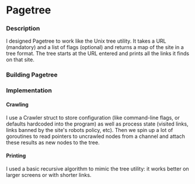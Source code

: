 # Pagetree

### Description

I designed Pagetree to work like the Unix tree utility. It takes a URL (mandatory) and a list of flags (optional) and returns a map of the site in a tree format. The tree starts at the URL entered and prints all the links it finds on that site.

### Building Pagetree



### Implementation

#### Crawling

I use a Crawler struct to store configuration (like command-line flags, or defaults hardcoded into the program) as well as process state (visited links, links banned by the site's robots policy, etc). Then we spin up a lot of goroutines to read pointers to uncrawled nodes from a channel and attach these results as new nodes to the tree.

#### Printing

I used a basic recursive algorithm to mimic the tree utility: it works better on larger screens or with shorter links. 